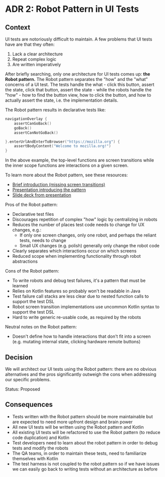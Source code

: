 # ADR 2: Robot Pattern in UI Tests
## Context
UI tests are notoriously difficult to maintain. A few problems that UI tests have are that they often:
1. Lack a clear architecture
1. Repeat complex logic
1. Are written imperatively

After briefly searching, only one architecture for UI tests comes up: **the Robot pattern.** The Robot pattern separates the "how" and the "what" concerns of a UI test. The tests handle the what - click this button, assert the state, click that button, assert the state - while the robots handle the "how" - how to find the button view, how to click the button, and how to actually assert the state, i.e. the implementation details.

The Robot pattern results in declarative tests like:
```kotlin
navigationOverlay {
    assertCanGoBack()
    goBack()
    assertCanNotGoBack()

}.enterUrlAndEnterToBrowser("https://mozilla.org") {
    assertBodyContent("Welcome to mozilla.org!")
}
```

In the above example, the top-level functions are screen transitions while the inner scope functions are interactions on a given screen.

To learn more about the Robot pattern, see these resources:
- [Brief introduction (missing screen transitions)](https://medium.com/android-bits/espresso-robot-pattern-in-kotlin-fc820ce250f7)
- [Presentation introducing the pattern](https://academy.realm.io/posts/kau-jake-wharton-testing-robots/)
- [Slide deck from presentation](https://jakewharton.com/testing-robots/)

Pros of the Robot pattern:
- Declarative test files
- Discourages repetition of complex "how" logic by centralizing in robots
- Reduces the number of places test code needs to change for UX changes, e.g.:
  - If only one screen changes, only one robot, and perhaps the reliant tests, needs to change
  - Small UX changes (e.g. polish) generally only change the robot code
- Clearly separates which interactions occur on which screens
- Reduced scope when implementing functionality through robot abstractions

Cons of the Robot pattern:
- To write robots and debug test failures, it's a pattern that must be learned
- Relies on Kotlin features so probably won't be readable in Java
- Test failure call stacks are less clear due to nested function calls to support the test DSL
- Robot screen transition implementations use uncommon Kotlin syntax to support the test DSL
- Hard to write generic re-usable code, as required by the robots

Neutral notes on the Robot pattern:
- Doesn't define how to handle interactions that don't fit into a screen (e.g. mutating internal state, clicking hardware remote buttons)

## Decision
We will architect our UI tests using the Robot pattern: there are no obvious alternatives and the pros significantly outweigh the cons when addressing our specific problems.

Status: Proposed

## Consequences
- Tests written with the Robot pattern should be more maintainable but are expected to need more upfront design and brain power
- All new UI tests will be written using the Robot pattern and Kotlin
- All existing UI tests will be refactored to use the Robot pattern (to reduce code duplication) and Kotlin
- Test developers need to learn about the robot pattern in order to debug tests and modify the robots
- The QA teams, in order to maintain these tests, need to familiarize themselves with Kotlin
- The test harness is not coupled to the robot pattern so if we have issues we can easily go back to writing tests without an architecture as before
